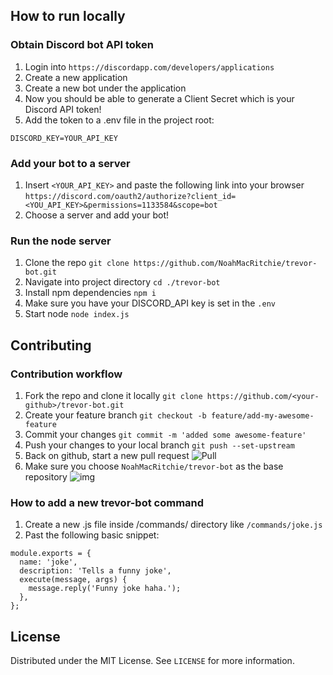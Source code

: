 ## How to run locally

### Obtain Discord bot API token
1. Login into `https://discordapp.com/developers/applications`
1. Create a new application
1. Create a new bot under the application
1. Now you should be able to generate a Client Secret which is your Discord API token!
1. Add the token to a .env file in the project root:
```
DISCORD_KEY=YOUR_API_KEY
```

### Add your bot to a server
1. Insert `<YOUR_API_KEY>` and paste the following link into your browser `https://discord.com/oauth2/authorize?client_id=<YOU_API_KEY>&permissions=1133584&scope=bot`
1. Choose a server and add your bot!

### Run the node server
1. Clone the repo `git clone https://github.com/NoahMacRitchie/trevor-bot.git`
1. Navigate into project directory `cd ./trevor-bot`
1. Install npm dependencies `npm i`
1. Make sure you have your DISCORD_API key is set in the `.env`
1. Start node `node index.js`

## Contributing

### Contribution workflow
1. Fork the repo and clone it locally `git clone https://github.com/<your-github>/trevor-bot.git`
1. Create your feature branch `git checkout -b feature/add-my-awesome-feature`
1. Commit your changes `git commit -m 'added some awesome-feature'`
1. Push your changes to your local branch `git push --set-upstream`
1. Back on github, start a new pull request ![Pull](https://cdn.discordapp.com/attachments/820540696418189312/820554488226119700/unknown.png) 
1. Make sure you choose `NoahMacRitchie/trevor-bot` as the base repository ![img](https://cdn.discordapp.com/attachments/820540696418189312/820554940783001610/unknown.png)

### How to add a new trevor-bot command
1. Create a new .js file inside /commands/ directory like `/commands/joke.js`
1. Past the following basic snippet:
```
module.exports = {
  name: 'joke',
  description: 'Tells a funny joke',
  execute(message, args) {
    message.reply('Funny joke haha.');
  },
};
```

## License

Distributed under the MIT License. See `LICENSE` for more information.
